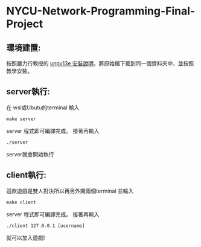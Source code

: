 # NYCU-Network-Programming-Final-Project
## 環境建置:
按照嚴力行教授的 [unpv13e 安裝說明](https://people.cs.nycu.edu.tw/~lhyen/np/unpv13e_install.html)，將原始檔下載到同一個資料夾中，並按照教學安裝。

## server執行:
在 wsl或Ubutu的terminal 輸入
```
make server
```
server 程式即可編譯完成。
接著再輸入
```
./server
```
server就會開始執行

## client執行:
這款遊戲是雙人對決所以再另外開兩個terminal 並輸入
```
make client
```
server 程式即可編譯完成。
接著再輸入
```
./client 127.0.0.1 [username]
```
就可以加入遊戲!
